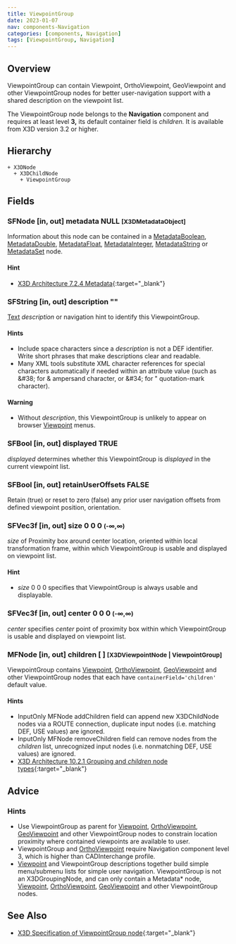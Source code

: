 ```yaml
---
title: ViewpointGroup
date: 2023-01-07
nav: components-Navigation
categories: [components, Navigation]
tags: [ViewpointGroup, Navigation]
---
```

<style>
.post h3 {
  word-spacing: 0.2em;
}
</style>

## Overview

ViewpointGroup can contain Viewpoint, OrthoViewpoint, GeoViewpoint and other ViewpointGroup nodes for better user-navigation support with a shared description on the viewpoint list.

The ViewpointGroup node belongs to the **Navigation** component and requires at least level **3,** its default container field is *children.* It is available from X3D version 3.2 or higher.

## Hierarchy

```
+ X3DNode
  + X3DChildNode
    + ViewpointGroup
```

## Fields

### SFNode [in, out] **metadata** NULL <small>[X3DMetadataObject]</small>

Information about this node can be contained in a [MetadataBoolean](../core/metadataboolean), [MetadataDouble](../core/metadatadouble), [MetadataFloat](../core/metadatafloat), [MetadataInteger](../core/metadatainteger), [MetadataString](../core/metadatastring) or [MetadataSet](../core/metadataset) node.

#### Hint

- [X3D Architecture 7.2.4 Metadata](https://www.web3d.org/specifications/X3Dv4Draft/ISO-IEC19775-1v4-IS.proof//Part01/components/core.html#Metadata){:target="_blank"}

### SFString [in, out] **description** ""

[Text](../text/text) *description* or navigation hint to identify this ViewpointGroup.

#### Hints

- Include space characters since a *description* is not a DEF identifier. Write short phrases that make descriptions clear and readable.
- Many XML tools substitute XML character references for special characters automatically if needed within an attribute value (such as &amp;#38; for &amp; ampersand character, or &amp;#34; for " quotation-mark character).

#### Warning

- Without *description*, this ViewpointGroup is unlikely to appear on browser [Viewpoint](../navigation/viewpoint) menus.

### SFBool [in, out] **displayed** TRUE

*displayed* determines whether this ViewpointGroup is *displayed* in the current viewpoint list.

### SFBool [in, out] **retainUserOffsets** FALSE

Retain (true) or reset to zero (false) any prior user navigation offsets from defined viewpoint position, orientation.

### SFVec3f [in, out] **size** 0 0 0 <small>(-∞,∞)</small>

*size* of Proximity box around center location, oriented within local transformation frame, within which ViewpointGroup is usable and displayed on viewpoint list.

#### Hint

- *size* 0 0 0 specifies that ViewpointGroup is always usable and displayable.

### SFVec3f [in, out] **center** 0 0 0 <small>(-∞,∞)</small>

*center* specifies *center* point of proximity box within which ViewpointGroup is usable and displayed on viewpoint list.

### MFNode [in, out] **children** [ ] <small>[X3DViewpointNode | ViewpointGroup]</small>

ViewpointGroup contains [Viewpoint](../navigation/viewpoint), [OrthoViewpoint](../navigation/orthoviewpoint), [GeoViewpoint](../geospatial/geoviewpoint) and other ViewpointGroup nodes that each have `containerField='children'` default value.

#### Hints

- InputOnly MFNode addChildren field can append new X3DChildNode nodes via a ROUTE connection, duplicate input nodes (i.e. matching DEF, USE values) are ignored.
- InputOnly MFNode removeChildren field can remove nodes from the *children* list, unrecognized input nodes (i.e. nonmatching DEF, USE values) are ignored.
- [X3D Architecture 10.2.1 Grouping and *children* node types](https://www.web3d.org/specifications/X3Dv4Draft/ISO-IEC19775-1v4-IS.proof//Part01/components/grouping.html#GroupingAndChildrenNodes){:target="_blank"}

## Advice

### Hints

- Use ViewpointGroup as parent for [Viewpoint](../navigation/viewpoint), [OrthoViewpoint](../navigation/orthoviewpoint), [GeoViewpoint](../geospatial/geoviewpoint) and other ViewpointGroup nodes to constrain location proximity where contained viewpoints are available to user.
- ViewpointGroup and [OrthoViewpoint](../navigation/orthoviewpoint) require Navigation component level 3, which is higher than CADInterchange profile.
- [Viewpoint](../navigation/viewpoint) and ViewpointGroup descriptions together build simple menu/submenu lists for simple user navigation. ViewpointGroup is not an X3DGroupingNode, and can only contain a Metadata* node, [Viewpoint](../navigation/viewpoint), [OrthoViewpoint](../navigation/orthoviewpoint), [GeoViewpoint](../geospatial/geoviewpoint) and other ViewpointGroup nodes.

## See Also

- [X3D Specification of ViewpointGroup node](https://www.web3d.org/documents/specifications/19775-1/V4.0/Part01/components/navigation.html#ViewpointGroup){:target="_blank"}
